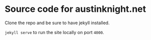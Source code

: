 # Source code for austinknight.net

Clone the repo and be sure to have jekyll installed.

`jekyll serve` to run the site locally on port `4000`.

